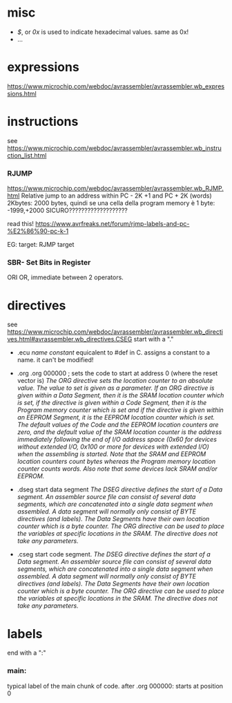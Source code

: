 
# misc
* *$*, or *0x*   is used to indicate hexadecimal values. same as 0x!
* ...

# expressions
https://www.microchip.com/webdoc/avrassembler/avrassembler.wb_expressions.html


# instructions 
see https://www.microchip.com/webdoc/avrassembler/avrassembler.wb_instruction_list.html

### RJUMP
https://www.microchip.com/webdoc/avrassembler/avrassembler.wb_RJMP.html
Relative jump to an address within PC - 2K +1 and PC + 2K (words)
2Kbytes: 2000 bytes, quindi se una cella della program memory è 1 byte: -1999,+2000          SICURO???????????????????

read this! https://www.avrfreaks.net/forum/rjmp-labels-and-pc-%E2%86%90-pc-k-1

EG:
target:
  RJMP target

### SBR- Set Bits in Register 
ORI OR, immediate between 2 operators.


# directives 
see https://www.microchip.com/webdoc/avrassembler/avrassembler.wb_directives.html#avrassembler.wb_directives.CSEG
start with a "."

* .ecu *name* *constant*
equicalent to #def in C. assigns a constant to a name. it can't be modified!

* .org
.org 000000 ; sets the code to start at address 0 (where the reset vector is)
*The ORG directive sets the location counter to an absolute value. The value to set is given as a parameter. If an ORG directive is given within a Data Segment, then it is the SRAM location counter which is set, if the directive is given within a Code Segment, then it is the Program memory counter which is set and if the directive is given within an EEPROM Segment, it is the EEPROM location counter which is set.
The default values of the Code and the EEPROM location counters are zero, and the default value of the SRAM location counter is the address immediately following the end of I/O address space (0x60 for devices without extended I/O, 0x100 or more for devices with extended I/O) when the assembling is started. Note that the SRAM and EEPROM location counters count bytes whereas the Program memory location counter counts words. Also note that some devices lack SRAM and/or EEPROM.*

* .dseg
start data segment
*The DSEG directive defines the start of a Data segment. An assembler source file can consist of several data segments, which are concatenated into a single data segment when assembled. A data segment will normally only consist of BYTE directives (and labels). The Data Segments have their own location counter which is a byte counter. The ORG directive can be used to place the variables at specific locations in the SRAM. The directive does not take any parameters.*

* .cseg
start code segment.
*The DSEG directive defines the start of a Data segment. An assembler source file can consist of several data segments, which are concatenated into a single data segment when assembled. A data segment will normally only consist of BYTE directives (and labels). The Data Segments have their own location counter which is a byte counter. The ORG directive can be used to place the variables at specific locations in the SRAM. The directive does not take any parameters.*



# labels
end with a ":"
### main:
typical label of the main chunk of code. after .org 000000: starts at position 0








